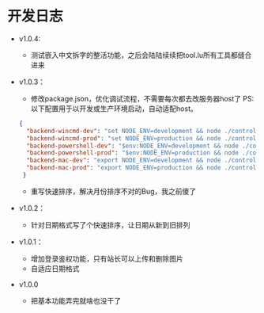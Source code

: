 # 开发日志

* v1.0.4:
  * 测试嵌入中文拆字的整活功能，之后会陆陆续续把tool.lu所有工具都缝合进来

* v1.0.3：
  * 修改package.json，优化调试流程，不需要每次都去改服务器host了
  PS: 以下配置用于以开发或生产环境启动，自动适配host。
  ~~~json
  {
    "backend-wincmd-dev": "set NODE_ENV=development && node ./controllers/fileUpload.js",
    "backend-wincmd-prod": "set NODE_ENV=production && node ./controllers/fileUpload.js",
    "backend-powershell-dev": "$env:NODE_ENV=development && node ./controllers/fileUpload.js",
    "backend-powershell-prod": "$env:NODE_ENV=production && node ./controllers/fileUpload.js",
    "backend-mac-dev": "export NODE_ENV=development && node ./controllers/fileUpload.js",
    "backend-mac-prod": "export NODE_ENV=production && node ./controllers/fileUpload.js"
   }
   ~~~
  * 重写快速排序，解决月份排序不对的Bug，我之前傻了

  
* v1.0.2：
  * 针对日期格式写了个快速排序，让日期从新到旧排列

* v1.0.1：
  - 增加登录鉴权功能，只有站长可以上传和删除图片
  - 自适应日期格式

* v1.0.0
  * 把基本功能弄完就啥也没干了
